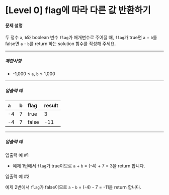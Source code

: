 # [Level 0] flag에 따라 다른 값 반환하기

#### 문제 설명

두 정수 ```a```, ```b```와 boolean 변수 ```flag```가 매개변수로 주어질 때, ```flag```가 true면 ```a``` + ```b```를 false면 ```a``` - ```b```를 return 하는 solution 함수를 작성해 주세요.

---

##### 제한사항

- -1,000 ≤ ```a```, ```b``` ≤ 1,000

---

##### 입출력 예

|a|b|flag|result|
|:----|:----|:----|:----|
|-4|7|true|3|
|-4|7|false|-11|

---

##### 입출력 예

입출력 예 #1

- 예제 1번에서 ```flag```가 true이므로 ```a``` + ```b``` = (-4) + 7 = 3을 return 합니다.

  
입출력 예 #2

예제 2번에서 ```flag```가 false이므로 ```a``` - ```b``` = (-4) - 7 = -11을 return 합니다.
